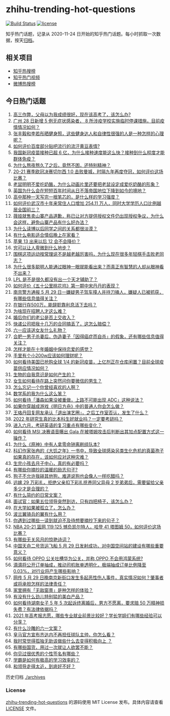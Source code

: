 # zhihu-trending-hot-questions

[![Build Status](https://github.com/justjavac/zhihu-trending-hot-questions/workflows/ci/badge.svg?branch=master)](https://github.com/justjavac/zhihu-trending-hot-questions/actions)
[![license](https://img.shields.io/github/license/justjavac/zhihu-trending-hot-questions)](https://github.com/justjavac/zhihu-trending-hot-questions/blob/master/LICENSE)

知乎热门话题，记录从 2020-11-24 日开始的知乎热门话题。每小时抓取一次数据，按天[归档](./archives)。

## 相关项目

- [知乎热搜榜](https://github.com/justjavac/zhihu-trending-top-search)
- [知乎热门视频](https://github.com/justjavac/zhihu-trending-hot-video)
- [微博热搜榜](https://github.com/justjavac/weibo-trending-hot-search)

## 今日热门话题

<!-- BEGIN -->
<!-- 最后更新时间 Sun May 30 2021 07:18:17 GMT+0800 (China Standard Time) -->

1. [高三作弊，父母以为我成绩很好，现在该高考了，该怎么办?](https://www.zhihu.com/question/461546823)
2. [广州 28 日新增 5 例无症状感染者， 8
   所涉疫学校实施临时停课措施，目前疫情情况如何？](https://www.zhihu.com/question/461901108)
3. [张丰毅和李若彤晒健身照，这些健身达人和自律性很强的人是一种怎样的心理呢？](https://www.zhihu.com/question/459415948)
4. [如何评价百度部分贴吧流行的流汗黄豆表情?](https://www.zhihu.com/question/431951953)
5. [我国新冠疫苗接种已超 6
   亿，为什么接种速度能这么快？接种到什么程度才能群体免疫？](https://www.zhihu.com/question/462054245)
6. [为什么熬夜熬久了之后，竟然不困，还特别精神？](https://www.zhihu.com/question/303134019)
7. [20-21 赛季欧冠决赛切尔西 1:0
   击败曼城，时隔九年再度夺冠，如何评价这场比赛？](https://www.zhihu.com/question/462143896)
8. [老鼠明明不爱吃奶酪，为什么动画片里还要把老鼠设定成爱吃奶酪的形象？](https://www.zhihu.com/question/454363021)
9. [英国为什么会在短短百年时间从日不落帝国地位下降到如今的境地？](https://www.zhihu.com/question/458600603)
10. [高中那种一天写完一根笔芯的，是什么样的学习强度？](https://www.zhihu.com/question/388312652)
11. [如何评价武汉市十年来常住人口增加 254.11
    万人，同时大学学历人口比例越居全国前三？](https://www.zhihu.com/question/461642433)
12. [薇娅就售卖山寨产品道歉，称已让对方提供授权文件仍出现授权争议，为什么会这样，避免山寨产品有什么好办法？](https://www.zhihu.com/question/461988510)
13. [为什么读博以后同学之间的关系都很淡漠？](https://www.zhihu.com/question/437021655)
14. [有什么电影适合情侣晚上在家看？](https://www.zhihu.com/question/358887778)
15. [苹果 13 出来以后 12 会不会降价？](https://www.zhihu.com/question/451198251)
16. [穷可以让人卑微到什么地步？](https://www.zhihu.com/question/316979063)
17. [围棋这项运动按常理说不是越老越厉害吗，为什么现在很多年轻棋手击败老同志？](https://www.zhihu.com/question/432357129)
18. [为什么很多聪明人能通过眼神一眼就能看出来？而真正有智慧的人却从眼神看不出来？](https://www.zhihu.com/question/55333539)
19. [LPL 是不是很久都没有出一个天才辅助了？](https://www.zhihu.com/question/460740647)
20. [如何评价《五十公里桃花坞》第一期中宋丹丹的表现？](https://www.zhihu.com/question/460852707)
21. [南京警方通报 5 月 29
    日一嫌疑男子驾车撞人并持刀捅人，嫌疑人已被抓获，有哪些信息值得关注？](https://www.zhihu.com/question/462129219)
22. [在银行存500万，能辞职靠利息活下去吗？](https://www.zhihu.com/question/347518117)
23. [为啥现在招聘人才这么难？](https://www.zhihu.com/question/454330385)
24. [婚后你们的老公是否上交收入？](https://www.zhihu.com/question/446421532)
25. [快递公司把我十几万的合同搞丢了，这怎么赔偿？](https://www.zhihu.com/question/374980406)
26. [六一应该送女友什么礼物？](https://www.zhihu.com/question/60285884)
27. [合肥一男子杀妻后，伪造妻子「因得癌症而自杀」的假象，还有哪些信息值得关注？](https://www.zhihu.com/question/461886353)
28. [怎样才能在十年婚姻中保持恋爱的感觉？](https://www.zhihu.com/question/458200334)
29. [手里有个小200w应该如何理财呢？](https://www.zhihu.com/question/458397585)
30. [如何看待美国已抢购全球 1/4
    的新冠疫苗，上亿剂正在仓库闲置？目前全球疫苗供应情况如何？](https://www.zhihu.com/question/460152630)
31. [生物的自我意识是如何产生的？](https://www.zhihu.com/question/459715465)
32. [女生如何看待在路上突然问你要微信的男生？](https://www.zhihu.com/question/320105658)
33. [怎么忘记一个你曾经喜欢的人啊？](https://www.zhihu.com/question/460591788)
34. [数学系的我为什么这么笨？](https://www.zhihu.com/question/461756255)
35. [如何看待「潘森如果没被重做，上路不可能出现 ADC」这种说法？](https://www.zhihu.com/question/457008736)
36. [如果你穿越成游戏《明日方舟》中的普通人你会怎么做？](https://www.zhihu.com/question/461164416)
37. [王珞丹回复网友承认「退出演艺圈」，之后工作室否认，发生了什么？](https://www.zhihu.com/question/461310414)
38. [2022 年研究生真的比本科生好就业吗？一定要考研吗？](https://www.zhihu.com/question/461310407)
39. [进入六月，考研英语的复习重点有哪些变化？](https://www.zhihu.com/question/397257214)
40. [如何看待 MSI 决赛语音曝出 Gala
    在被塔姆攻击后判断出其加点配置方式这一操作？](https://www.zhihu.com/question/461780557)
41. [为什么《原神》中有人拿零命钟离刷组队本?](https://www.zhihu.com/question/460950761)
42. [科幻作家张冉的《大饥之年》一书中，导致全球感染另类生化危机的真菌孢子如果真的存在，该如何应对这种灾难？](https://www.zhihu.com/question/368901650)
43. [生完小孩去月子中心，真的有必要吗？](https://www.zhihu.com/question/350300161)
44. [有哪些你摘抄的温暖的励志句子?](https://www.zhihu.com/question/435739334)
45. [狗子不允许我碰其他狗，难道说狗也会像人一样吃醋吗？](https://www.zhihu.com/question/461721289)
46. [远嫁 29 万彩礼，拒绝父亲扣下彩礼抚养同父异母 2
    岁弟弟后，需要留给父亲多少才是合理的？](https://www.zhihu.com/question/461285207)
47. [有什么简约的日常文案？](https://www.zhihu.com/question/453999428)
48. [面试官：如果五位领导突然到访，只有四把椅子，该怎么办？](https://www.zhihu.com/question/456412666)
49. [在大学如果被孤立了，怎么办？](https://www.zhihu.com/question/455681882)
50. [波兰翼骑兵的翼有什么用？](https://www.zhihu.com/question/55305997)
51. [你遇到过哪些一读到就迫不及待想要摘抄下来的句子？](https://www.zhihu.com/question/456839676)
52. [NBA 20-21 篮网 119:125 憾负凯尔特人，哈登 41 塔图姆
    50，如何评价这场比赛？](https://www.zhihu.com/question/461978153)
53. [有哪些无关风月的惊艳诗词？](https://www.zhihu.com/question/454234983)
54. [中国天舟二号货运飞船 5 月 29
    日发射成功，对中国空间站的建设有哪些重要意义？](https://www.zhihu.com/question/460289721)
55. [如何看待 OPPO 公关吐槽华为公关，并称 OPPO
    不会用鸿蒙系统?](https://www.zhihu.com/question/461394382)
56. [滴滴将公开订单抽成，推动司机账单透明化，极端抽成订单比例降至
    0.03%，对行业将产生哪些影响？](https://www.zhihu.com/question/461562442)
57. [网传 5 月 29
    日晚南京新街口发生多起恶性伤人事件，真实情况如何？肇事者或将承担怎样的法律责任？](https://www.zhihu.com/question/462117183)
58. [家里拥有「无敌窗景」是种怎样的体验？](https://www.zhihu.com/question/459289624)
59. [有没有什么劲儿特别猛的美白产品？](https://www.zhihu.com/question/441955092)
60. [如何看待湖南女子 5 年 5 次起诉终离婚后，男方不愿离，要求赔 50
    万精神损失费？有法律依据吗？](https://www.zhihu.com/question/461885174)
61. [2021
    年高考报志愿，哪些专业就业前景比较好？学长学姐们有哪些经验可以分享？](https://www.zhihu.com/question/458812643)
62. [有什么沙雕的六一文案？](https://www.zhihu.com/question/461101229)
63. [皇马官方宣布齐达内不再担任球队主帅，你怎么看？](https://www.zhihu.com/question/461715792)
64. [我时常觉得孤独无助该做些什么去变得积极向上 ？](https://www.zhihu.com/question/460648517)
65. [有哪些国货，用过一次就让人欲罢不能？](https://www.zhihu.com/question/393594038)
66. [你见过很优秀的个性签名有哪些？](https://www.zhihu.com/question/265584312)
67. [学霸是如何有极高的学习效率的？](https://www.zhihu.com/question/366475943)
68. [和领导走得太近，到底好不好？](https://www.zhihu.com/question/435265697)

<!-- END -->

历史归档 [./archives](./archives)

### License

[zhihu-trending-hot-questions](https://github.com/justjavac/zhihu-trending-hot-questions)
的源码使用 MIT License 发布。具体内容请查看 [LICENSE](./LICENSE) 文件。
